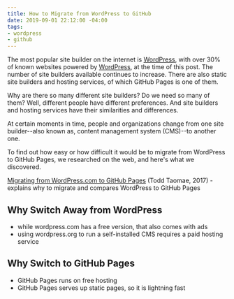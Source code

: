 ```yaml
---
title: How to Migrate from WordPress to GitHub
date: 2019-09-01 22:12:00 -04:00
tags:
- wordpress
- github
---
```


The most popular site builder on the internet is [WordPress](http://wordpress.org/), with over 30% of known websites powered by [WordPress](http://wordpress.org/), at the time of this post. The number of site builders available continues to increase. There are also static site builders and hosting services, of which GitHub Pages is one of them. 

Why are there so many different site builders? Do we need so many of them? Well, different people have different preferences. And site builders and hosting services have their similarities and differences.

At certain moments in time, people and organizations change from one site builder--also known as, content management system (CMS)--to another one. 

To find out how easy or how difficult it would be to migrate from WordPress to GitHub Pages, we researched on the web, and here's what we discovered.

[Migrating from WordPress.com to GitHub Pages](https://ttaomae.github.io/posts/2017/01/migrating-from-wordpress-com-to-github-pages) (Todd Taomae, 2017) - explains why to migrate and compares WordPress to GitHub Pages

## Why Switch Away from WordPress

* while wordpress.com has a free version, that also comes with ads
* using wordpress.org to run a self-installed CMS requires a paid hosting service

## Why Switch to GitHub Pages

* GitHub Pages runs on free hosting
* GitHub Pages serves up static pages, so it is lightning fast
